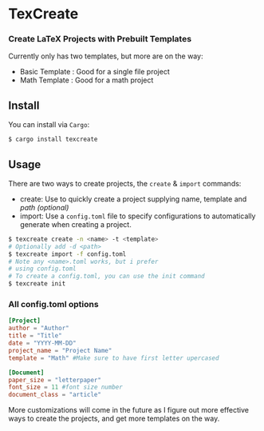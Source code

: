 # TexCreate 
### Create LaTeX Projects with Prebuilt Templates

Currently only has two templates, but more are on the way: 
- Basic Template : Good for a single file project
- Math Template : Good for a math project 

## Install
You can install via `Cargo`: 
```sh
$ cargo install texcreate
```

## Usage 
There are two ways to create projects, the `create` & `import` commands: 
- create: Use to quickly create a project supplying name, template and _path (optional)_
- import: Use a `config.toml` file to specify configurations to automatically generate when creating a project. 

```sh
$ texcreate create -n <name> -t <template>
# Optionally add -d <path>
$ texcreate import -f config.toml
# Note any <name>.toml works, but i prefer 
# using config.toml
# To create a config.toml, you can use the init command
$ texcreate init
```

### All config.toml options
```toml
[Project]
author = "Author"
title = "Title"
date = "YYYY-MM-DD"
project_name = "Project Name"
template = "Math" #Make sure to have first letter upercased

[Document]
paper_size = "letterpaper"
font_size = 11 #font size number
document_class = "article"
```
More customizations will come in the future as I figure out more effective ways 
to create the projects, and get more templates on the way.    